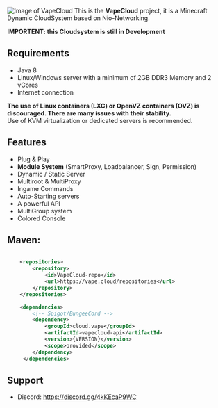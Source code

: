 ![Image of VapeCloud](https://i.ibb.co/yNHfskr/logo-text.png)
This is the **VapeCloud** project, it is a Minecraft Dynamic CloudSystem based on Nio-Networking.

**IMPORTENT: this Cloudsystem is still in Development**


## Requirements
 * Java 8
 * Linux/Windows server with a minimum of 2GB DDR3 Memory and 2 vCores
 * Internet connection

 **The use of Linux containers (LXC) or OpenVZ containers (OVZ) is discouraged. There are many issues with their stability.**  
Use of KVM virtualization or dedicated servers is recommended.


## Features
- Plug & Play
- **Module System** (SmartProxy, Loadbalancer, Sign, Permission)
- Dynamic / Static Server
- Multiroot & MultiProxy
- Ingame Commands
- Auto-Starting servers
- A powerful API
- MultiGroup system
- Colored Console


## Maven:
```xml

    <repositories>
        <repository>
            <id>VapeCloud-repo</id>
            <url>https://vape.cloud/repositories</url>
        </repository>
    </repositories>

    <dependencies>
        <!-- Spigot/BungeeCord -->
        <dependency>
            <groupId>cloud.vape</groupId>
            <artifactId>vapecloud-api</artifactId>
            <version>{VERSION}</version>
            <scope>provided</scope>
        </dependency>
     </dependencies>

```



## Support
- Discord: https://discord.gg/4kKEcaP9WC
